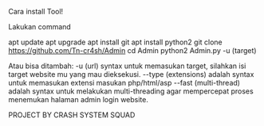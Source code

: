 Cara install Tool!

Lakukan command

apt update
apt upgrade
apt install git
apt install python2
git clone https://github.com/Tn-cr4sh/Admin
cd Admin
python2 Admin.py -u (target)


Atau bisa ditambah:
-u (url) syntax untuk memasukan target, silahkan isi target website mu yang mau dieksekusi.
--type (extensions) adalah syntax untuk memasukan extensi masukan php/html/asp
--fast (multi-thread) adalah syntax untuk melakukan multi-threading agar mempercepat proses menemukan halaman admin login website.

PROJECT BY CRASH SYSTEM SQUAD
